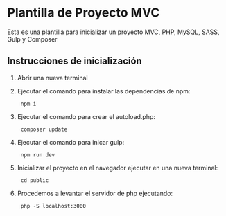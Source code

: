 
# Plantilla de Proyecto MVC

Esta es una plantilla para inicializar un proyecto MVC, PHP, MySQL, SASS, Gulp y Composer






## Instrucciones de inicialización

1. Abrir una nueva terminal
2. Ejecutar el comando para instalar las dependencias de npm: 

        npm i
3. Ejecutar el comando para crear el autoload.php:

        composer update
4. Ejecutar el comando para inicar gulp: 

        npm run dev
5. Inicializar el proyecto en el navegador ejecutar en una nueva terminal:

        cd public

6. Procedemos a levantar el servidor de php ejecutando: 

        php -S localhost:3000



